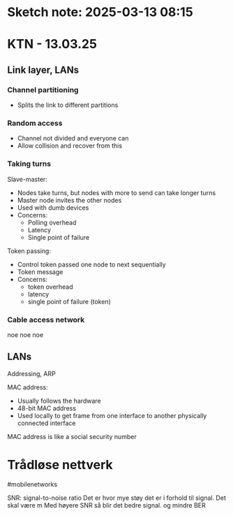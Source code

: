 # Sketch note: 2025-03-13 08:15

# KTN - 13.03.25

## Link layer, LANs

### Channel partitioning
- Splits the link to different partitions

### Random access
- Channel not divided and everyone can
- Allow collision and recover from this

### Taking turns
Slave-master:
- Nodes take turns, but nodes with more to send can take longer turns
- Master node invites the other nodes
- Used with dumb devices 
- Concerns:
	- Polling overhead
	- Latency
	- Single point of failure

Token passing:
- Control token passed one node to next sequentially
- Token message
- Concerns:
	- token overhead
	- latency
	- single point of failure (token)

### Cable access network

noe noe noe



## LANs
Addressing, ARP

MAC address:
- Usually follows the hardware
- 48-bit MAC address 
- Used locally to get frame from one interface to another physically connected interface

MAC address is like a social security number


# Trådløse nettverk

#mobilenetworks

SNR: signal-to-noise ratio
Det er hvor mye støy det er i forhold til signal. Det skal være m
Med høyere SNR så blir det bedre signal. og mindre BER 



